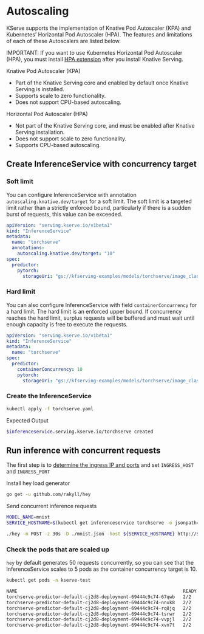 # Autoscaling
KServe supports the implementation of Knative Pod Autoscaler (KPA) and Kubernetes’ Horizontal Pod Autoscaler (HPA).
The features and limitations of each of these Autoscalers are listed below.

IMPORTANT: If you want to use Kubernetes Horizontal Pod Autoscaler (HPA), you must install [HPA extension](https://knative.dev/docs/install/yaml-install/serving/install-serving-with-yaml/#install-optional-serving-extensions)
 after you install Knative Serving.

Knative Pod Autoscaler (KPA)
- Part of the Knative Serving core and enabled by default once Knative Serving is installed.
- Supports scale to zero functionality.
- Does not support CPU-based autoscaling.

Horizontal Pod Autoscaler (HPA)
- Not part of the Knative Serving core, and must be enabled after Knative Serving installation.
- Does not support scale to zero functionality.
- Supports CPU-based autoscaling.

## Create InferenceService with concurrency target


### Soft limit
You can configure InferenceService with annotation `autoscaling.knative.dev/target` for a soft limit. The soft limit is a targeted limit rather than
a strictly enforced bound, particularly if there is a sudden burst of requests, this value can be exceeded.

```yaml
apiVersion: "serving.kserve.io/v1beta1"
kind: "InferenceService"
metadata:
  name: "torchserve"
  annotations:
    autoscaling.knative.dev/target: "10"
spec:
  predictor:
    pytorch:
      storageUri: "gs://kfserving-examples/models/torchserve/image_classifier/v1"
```

### Hard limit

You can also configure InferenceService with field `containerConcurrency` for a hard limit. The hard limit is an enforced upper bound. 
If concurrency reaches the hard limit, surplus requests will be buffered and must wait until enough capacity is free to execute the requests.

```yaml
apiVersion: "serving.kserve.io/v1beta1"
kind: "InferenceService"
metadata:
  name: "torchserve"
spec:
  predictor:
    containerConcurrency: 10
    pytorch:
      storageUri: "gs://kfserving-examples/models/torchserve/image_classifier/v1"
```

### Create the InferenceService

```bash
kubectl apply -f torchserve.yaml
```

Expected Output

```bash
$inferenceservice.serving.kserve.io/torchserve created
```

## Run inference with concurrent requests

The first step is to [determine the ingress IP and ports](https://kserve.github.io/website/master/get_started/first_isvc/#4-determine-the-ingress-ip-and-ports) and set `INGRESS_HOST` and `INGRESS_PORT`

Install hey load generator 
```bash
go get -u github.com/rakyll/hey
```

Send concurrent inference requests
```bash
MODEL_NAME=mnist
SERVICE_HOSTNAME=$(kubectl get inferenceservice torchserve -o jsonpath='{.status.url}' | cut -d "/" -f 3)

./hey -m POST -z 30s -D ./mnist.json -host ${SERVICE_HOSTNAME} http://${INGRESS_HOST}:${INGRESS_PORT}/v1/models/${MODEL_NAME}:predict
```

### Check the pods that are scaled up
`hey` by default generates 50 requests concurrently, so you can see that the InferenceService scales to 5 pods as the container concurrency target is 10.

```bash
kubectl get pods -n kserve-test 

NAME                                                             READY   STATUS        RESTARTS   AGE
torchserve-predictor-default-cj2d8-deployment-69444c9c74-67qwb   2/2     Terminating   0          103s
torchserve-predictor-default-cj2d8-deployment-69444c9c74-nnxk8   2/2     Terminating   0          95s
torchserve-predictor-default-cj2d8-deployment-69444c9c74-rq8jq   2/2     Running       0          50m
torchserve-predictor-default-cj2d8-deployment-69444c9c74-tsrwr   2/2     Running       0          113s
torchserve-predictor-default-cj2d8-deployment-69444c9c74-vvpjl   2/2     Running       0          109s
torchserve-predictor-default-cj2d8-deployment-69444c9c74-xvn7t   2/2     Terminating   0          103s
```

